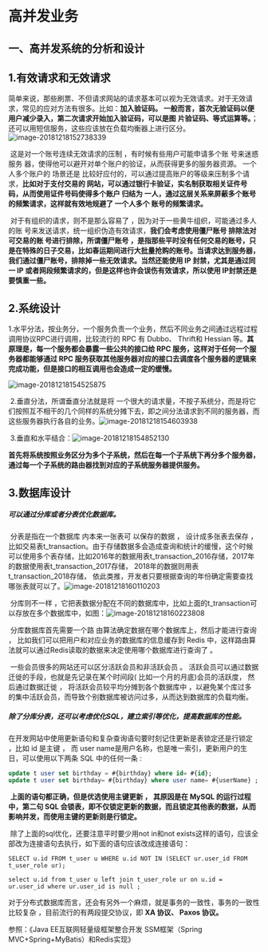 # 高并发业务

## 一、高并发系统的分析和设计

## 1.有效请求和无效请求

​	简单来说，那些刷票、不但请求网站的请求基本可以视为无效请求。对于无效请求，常见的应对方法有很多。比如：**加入验证码。 一般而言，首次无验证码以便用户减少录入，第二次请求开始加入验证码，可以是图**
**片验证码、等式运算等。**；还可以用短信服务，这些应该放在负载均衡器上进行区分。![image-20181218152738339](https://github.com/JDawnF/learning_note/blob/master/images/image-20181218152738339-5118058.png?raw=true)

​	这是对一个账号连续无效请求的压制 ，有时候有些用户可能申请多个账 号来迷惑服务 器，使得他可以避开对单个账户的验证，从而获得更多的服务器资源。 一个人多个账户的 场景还是 比较好应付的，可以通过提高账户的等级来压制多个请求，**比如对于支付交易的 网站，可以通过银行卡验证，实名制获取相关证件号码，从而使用证件号码使得多个账户 归结为 一人，通过这层关系来屏蔽多个账号的频繁请求，这样就有效地规避了 一个人多个 账号的频繁请求。** 

​	对于有组织的请求，则不是那么容易了 ，因为对于一些黄牛组织，可能通过多人的账 号来发送请求，统一组织伪造有效请求，**我们会考虑使用僵尸账号 排除法对可交易的账 号进行排除，所谓僵尸账号 ，是指那些平时没有任何交易的账号，只是在特殊的日子交易，比如春运期间进行大批量抢购的账号。当请求达到服务器，我们通过僵尸账号，排除掉一些无效请求。当然还能使用 IP 封禁，尤其是通过同 一 IP 或者网段频繁请求的，但是这样也许会误伤有效请求，所以使用 IP封禁还是要慎重一些。** 

## 2.系统设计

​	1.水平分法，按业务分，一个服务负责一个业务，然后不同业务之间通过远程过程调用协议RPC进行调用，比较流行的 RPC 有 Dubbo、 Thrift和 Hessian 等。**其原理是，每一个服务都会暴露一些公共的接口给 RPC 服务，这样对于任何一个服务器都能够通过 RPC 服务获取其他服务器对应的接口去调度各个服务器的逻辑来完成功能，但是接口的相互调用也会造成一定的缓慢。**

![image-20181218154525875](https://github.com/JDawnF/learning_note/blob/master/images/image-20181218154525875-5119125.png?raw=true)

​	2.垂直分法，所谓垂直分法就是将 一个很大的请求量，不按子系统分，而是将它们按照互不相干的几个同样的系统分摊下去，即之间分法请求到不同的服务器，而这些服务器执行各自的业务。![image-20181218154603938](https://github.com/JDawnF/learning_note/blob/master/images/image-20181218154603938-5119163.png?raw=true)

​	3.垂直和水平结合：![image-20181218154852130](https://github.com/JDawnF/learning_note/blob/master/images/image-20181218154852130-5119332.png?raw=true)

​	**首先将系统按照业务区分为多个子系统，然后在每一个子系统下再分多个服务器，通过每一个子系统的路由器找到对应的子系统服务器提供服务。**	

## 3.数据库设计

##### 	可以通过分库或者分表优化数据库。

​	分表是指在一个数据库 内本来一张表可 以保存的数据 ， 设计成多张表去保存 ， 比如交易表t_transaction。由于存储数据多会造成查询和统计的缓慢，这个时候可以使用多个表存储，比如2016年的数据用表t_transaction_2016存储，2017年的数据使用表t_transaction_2017存储， 2018年的数据则用表t_transaction_2018存储， 依此类推，开发者只要根据查询的年份确定需要查找哪张表就可以了。![image-20181218160110203](https://github.com/JDawnF/learning_note/blob/master/images/image-20181218160110203-5120070.png?raw=true)

​	分库则不一样 ，它把表数据分配在不同的数据库中，比如上面的t_transaction可以存放在多个数据库中，如图：![image-20181218160223808](https://github.com/JDawnF/learning_note/blob/master/images/image-20181218160223808-5120143.png?raw=true)

​	分库数据库首先需要一个路 由算法确定数据在哪个数据库上，然后才能进行查询 ， 比如我们可以把用户和对应业务的数据库的信息缓存到 Redis 中，这样路由算法就可以通过Redis读取的数据来决定使用哪个数据库进行查询了 。		

​	一些会员很多的网站还可以区分活跃会员和非活跃会员 。 活跃会员可以通过数据迁徙的手段，也就是先记录在某个时间段( 比如一个月的月底)会员的活跃度， 然后通过数据迁徙 ， 将活跃会员较平均分摊到各个数据库中 ，以避免某个库过多 的集中活跃会员，而导致个别数据库被访问过多，从而达到数据库的负载均衡。	

##### 	除了分库分表，还可以考虑优化SQL，建立索引等优化，提高数据库的性能。

​	在开发网站中使用更新语句和复杂查询语句要时刻记住更新是表锁定还是行锁定 ，比如 id 是主键 ， 而 user name是用户名称，也是唯一索引，更新用户的生日，可以使用以下两条 SQL 中的任何一条 : 

```sql
update t user set birthday = #{birthday} where id= #{id};
update t user set birthday= #{birthday} where user name= #{userName} ;
```

​	**上面的语句都正确，但是优选使用主键更新 ， 其原因是在 MySQL 的运行过程中，第二句 SQL 会锁表，即不仅锁定更新的数据，而且锁定其他表的数据，从而影响并发，而使用主键的更新则是行锁定。**

​	除了上面的sql优化，还要注意平时要少用not in和not exists这样的语句，应该全部改为连接语句去执行，如下面的语句应该改成连接语句：

```
SELECT u.id FROM t_user u WHERE u.id NOT IN (SELECT ur.user_id FROM t_user_role ur);

select u.id from t_user u left join t_user_role ur on u.id = ur.user_id where ur.user_id is null ;	
```

​	对于分布式数据库而言，还会有另外一个麻烦，就是事务的一致性，事务的一致性比较复杂 ，目前流行的有两段提交协议，即 **XA 协议、 Paxos 协议。**	







参照：《Java EE互联网轻量级框架整合开发 SSM框架（Spring MVC+Spring+MyBatis）和Redis实现》